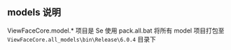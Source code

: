 ## models 说明

ViewFaceCore.model.* 项目是 Se
使用  pack.all.bat 将所有 model 项目打包至 `ViewFaceCore.all_models\bin\Release\6.0.4` 目录下
